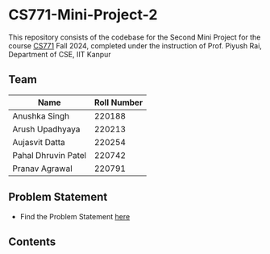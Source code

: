 # CS771-Mini-Project-2

This repository consists of the codebase for the Second Mini Project for the course [CS771](https://web.cse.iitk.ac.in/users/piyush/courses/ml-autumn24/index.html) Fall 2024, completed under the instruction of Prof. Piyush Rai, Department of CSE, IIT Kanpur

## Team 

| **Name** | **Roll Number** |
|----------|-----------------|
| Anushka Singh | 220188 |
| Arush Upadhyaya | 220213 |
| Aujasvit Datta | 220254 |
| Pahal Dhruvin Patel | 220742 |
| Pranav Agrawal | 220791 |

## Problem Statement 

- Find the Problem Statement [here](https://www.dropbox.com/scl/fi/n4dmgng9bhj92layba52b/mini-project-2.pdf?rlkey=ut3ytwitavgngkadqcv3it7l0&dl=0)

## Contents

